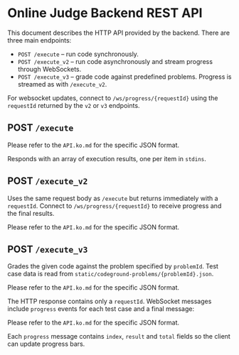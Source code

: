# Online Judge Backend REST API

This document describes the HTTP API provided by the backend. There are three main endpoints:

- `POST /execute` &ndash; run code synchronously.
- `POST /execute_v2` &ndash; run code asynchronously and stream progress through WebSockets.
- `POST /execute_v3` &ndash; grade code against predefined problems. Progress is streamed as with `/execute_v2`.

For websocket updates, connect to `/ws/progress/{requestId}` using the `requestId` returned by the `v2` or `v3` endpoints.

## POST `/execute`
Please refer to the `API.ko.md` for the specific JSON format.

Responds with an array of execution results, one per item in `stdins`.

## POST `/execute_v2`

Uses the same request body as `/execute` but returns immediately with a `requestId`. Connect to `/ws/progress/{requestId}` to receive progress and the final results.

Please refer to the `API.ko.md` for the specific JSON format.

## POST `/execute_v3`

Grades the given code against the problem specified by `problemId`. Test case data is read from `static/codeground-problems/{problemId}.json`.

Please refer to the `API.ko.md` for the specific JSON format.

The HTTP response contains only a `requestId`. WebSocket messages include `progress` events for each test case and a final message:

Please refer to the `API.ko.md` for the specific JSON format.

Each `progress` message contains `index`, `result` and `total` fields so the client can update progress bars.
